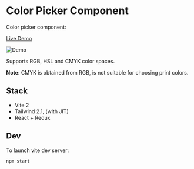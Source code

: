 # Color Picker Component

Color picker component:

[Live Demo](https://mapmarkus.github.io/color-picker-component/)

![Demo](screencapture.gif)

Supports RGB, HSL and CMYK color spaces.

**Note**: CMYK is obtained from RGB, is not suitable for choosing print colors.


## Stack

- Vite 2
- Tailwind 2.1, (with JIT)
- React + Redux

## Dev

To launch vite dev server:

```
npm start
```
